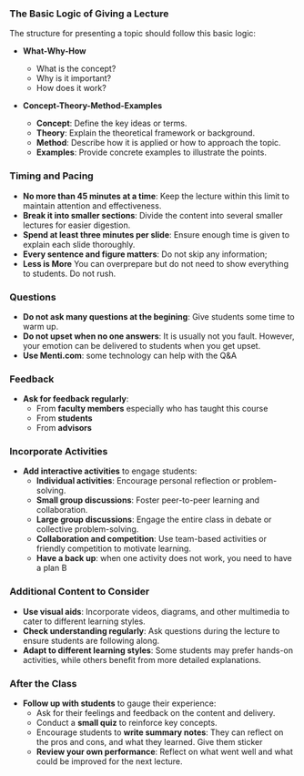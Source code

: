 ### The Basic Logic of Giving a Lecture

The structure for presenting a topic should follow this basic logic:
- **What-Why-How**
  - What is the concept?
  - Why is it important?
  - How does it work?

- **Concept-Theory-Method-Examples**
  - **Concept**: Define the key ideas or terms.
  - **Theory**: Explain the theoretical framework or background.
  - **Method**: Describe how it is applied or how to approach the topic.
  - **Examples**: Provide concrete examples to illustrate the points.
  
### Timing and Pacing

- **No more than 45 minutes at a time**: Keep the lecture within this limit to maintain attention and effectiveness.
- **Break it into smaller sections**: Divide the content into several smaller lectures for easier digestion.
- **Spend at least three minutes per slide**: Ensure enough time is given to explain each slide thoroughly.
- **Every sentence and figure matters**: Do not skip any information;
- **Less is More** You can overprepare but do not need to show everything to students. Do not rush.

### Questions 

- **Do not ask many questions at the begining**: Give students some time to warm up.
- **Do not upset when no one answers**: It is usually not you fault. However, your emotion can be delivered to students when you get upset.
- **Use Menti.com**: some technology can help with the Q&A
  
### Feedback

- **Ask for feedback regularly**:
  - From **faculty members** especially who has taught this course 
  - From **students** 
  - From **advisors** 

### Incorporate Activities

- **Add interactive activities** to engage students:
  - **Individual activities**: Encourage personal reflection or problem-solving.
  - **Small group discussions**: Foster peer-to-peer learning and collaboration.
  - **Large group discussions**: Engage the entire class in debate or collective problem-solving.
  - **Collaboration and competition**: Use team-based activities or friendly competition to motivate learning.
  - **Have a back up**: when one activity does not work, you need to have a plan B
 
### Additional Content to Consider

- **Use visual aids**: Incorporate videos, diagrams, and other multimedia to cater to different learning styles.
- **Check understanding regularly**: Ask questions during the lecture to ensure students are following along.
- **Adapt to different learning styles**: Some students may prefer hands-on activities, while others benefit from more detailed explanations.

### After the Class

- **Follow up with students** to gauge their experience:
  - Ask for their feelings and feedback on the content and delivery.
  - Conduct a **small quiz** to reinforce key concepts.
  - Encourage students to **write summary notes**: They can reflect on the pros and cons, and what they learned. Give them sticker 
  - **Review your own performance**: Reflect on what went well and what could be improved for the next lecture.

